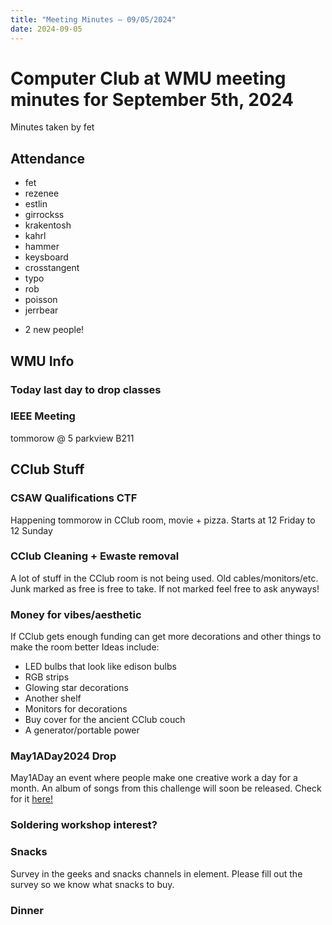 ```yaml
---
title: "Meeting Minutes – 09/05/2024"
date: 2024-09-05
---
```

# Computer Club at WMU meeting minutes for September 5th, 2024
Minutes taken by fet



## Attendance
* fet
* rezenee
* estlin
* girrockss
* krakentosh
* kahrl
* hammer
* keysboard
* crosstangent
* typo
* rob
* poisson
* jerrbear
+ 2 new people!



## WMU Info

### Today last day to drop classes

### IEEE Meeting 
tommorow @ 5 parkview B211



## CClub Stuff 

### CSAW Qualifications CTF
Happening tommorow in CClub room, movie + pizza. 
Starts at 12 Friday to 12 Sunday

### CClub Cleaning + Ewaste removal
A lot of stuff in the CClub room is not being used. Old cables/monitors/etc.
Junk marked as free is free to take. If not marked feel free to ask anyways!

### Money for vibes/aesthetic
If CClub gets enough funding can get more decorations and other things to make the room better
Ideas include:
* LED bulbs that look like edison bulbs
* RGB strips
* Glowing star decorations
* Another shelf
* Monitors for decorations
* Buy cover for the ancient CClub couch
* A generator/portable power



### May1ADay2024 Drop
May1ADay an event where people make one creative work a day for a month. An album of songs from this challenge will soon be released. Check for it [here!](https://cckc.bandcamp.com/)
### Soldering workshop interest?

### Snacks
Survey in the geeks and snacks channels in element. Please fill out the survey so we know what snacks to buy.

### Dinner
